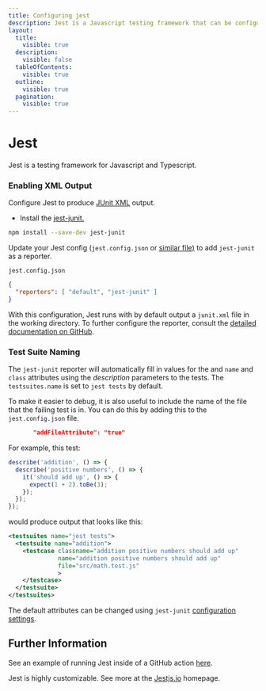 ```yaml
---
title: Configuring jest
description: Jest is a Javascript testing framework that can be configured to output XML
layout:
  title:
    visible: true
  description:
    visible: false
  tableOfContents:
    visible: true
  outline:
    visible: true
  pagination:
    visible: true
---
```

# Jest

Jest is a testing framework for Javascript and Typescript.

### Enabling XML Output
Configure Jest to produce [JUnit XML](https://github.com/testmoapp/junitxml) output. 

* Install the [jest-junit.](https://github.com/jest-community/jest-junit)

```bash
npm install --save-dev jest-junit
```
Update your Jest config (`jest.config.json` or [similar file)](https://jestjs.io/docs/configuration) to add `jest-junit` as a reporter.

`jest.config.json`

```json
{
  "reporters": [ "default", "jest-junit" ]
}
```
With this configuration, Jest runs with by default output a `junit.xml` file in the working directory. To further configure the reporter, consult the [detailed documentation on GitHub](https://github.com/jest-community/jest-junit?tab=readme-ov-file#jest-junit).



### Test Suite Naming

The `jest-junit` reporter will automatically fill in values for the _<testcase>_ and _<testsuite>_ `name` and `class` attributes using the _description_ parameters to the tests. The `testsuites.name` is set to `jest tests` by default.   

To make it easier to debug, it is also useful to include the name of the file that the failing test is in. You can do this by adding this to the `jest.config.json` file.

```json
       "addFileAttribute": "true"
```
For example, this test:

```javascript
describe('addition', () => {
  describe('positive numbers', () => {
    it('should add up', () => {
      expect(1 + 2).toBe(3);
    });
  });
});
```
would produce output that looks like this:

```xml
<testsuites name="jest tests">
  <testsuite name="addition">
    <testcase classname="addition positive numbers should add up" 
              name="addition positive numbers should add up"
              file="src/math.test.js"
              >
    </testcase>
  </testsuite>
</testsuites>
```
The default attributes can be changed using `jest-junit` [configuration settings](https://github.com/jest-community/jest-junit?tab=readme-ov-file#configuration). 



## Further Information
See an example of running Jest inside of a GitHub action [here](https://github.com/trunk-io/flake-factory/blob/main/.github/workflows/javascript-tests.yaml#L42).

Jest is highly customizable. See more at the [Jestjs.io](https://jestjs.io/) homepage.


